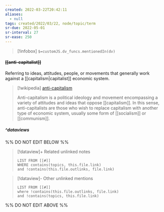 ```yaml
---
created: 2022-03-22T20:42:11 
aliases:
  - null
tags: created/2022/03/22, node/topic/term
sr-due: 2022-05-01
sr-interval: 27
sr-ease: 250
---
```

> [!infobox]
`$=customJS.dv_funcs.mentionedIn(dv)`

#### <s class="topic-title">[[anti-capitalist]]</s>

Referring to ideas, attitudes, people, or movements that generally work against a [[capitalism|capitalist]] economic system. 

> [!wikipedia] [anti-capitalism](https://en.wikipedia.org/wiki/Anti-capitalism)
> 
> Anti-capitalism is a political ideology and movement encompassing a variety of attitudes and ideas that oppose [[capitalism]]. In this sense, anti-capitalists are those who wish to replace capitalism with another type of economic system, usually some form of [[socialism]] or [[communism]].
>


##### ^dataviews

%% DO NOT EDIT BELOW %%
> [!dataview]+ Related unlinked notes
> ```dataview
> LIST FROM [[#]]
> WHERE contains(topics, this.file.link)
> and !contains(this.file.outlinks, file.link)
> ```
 
> [!dataview]- Other unlinked mentions
> ```dataview
> LIST FROM [[#]]
> where !contains(this.file.outlinks, file.link)
> and !contains(topics, this.file.link)
> ```

%% DO NOT EDIT ABOVE %%
